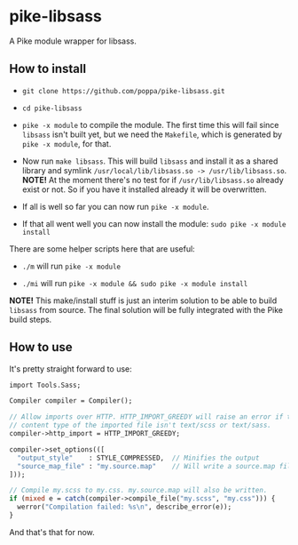 # pike-libsass
A Pike module wrapper for libsass.

## How to install

 * `git clone https://github.com/poppa/pike-libsass.git`

 * `cd pike-libsass`

 * `pike -x module` to compile the module. The first time this will fail since `libsass` isn't built yet, but we need the `Makefile`, which is generated by `pike -x module`, for that.

 * Now run `make libsass`. This will build `libsass` and install it as a shared library and symlink `/usr/local/lib/libsass.so -> /usr/lib/libsass.so`.
   **NOTE!** At the moment there's no test for if `/usr/lib/libsass.so` already exist or not. So if you have it installed already it will be overwritten.

 * If all is well so far you can now run `pike -x module`.

 * If that all went well you can now install the module: `sudo pike -x module install`

There are some helper scripts here that are useful:

 * `./m` will run `pike -x module`

 * `./mi` will run `pike -x module && sudo pike -x module install`

**NOTE!** This make/install stuff is just an interim solution to be able to build `libsass` from source. The final solution will be fully integrated with the Pike build steps.


## How to use

It's pretty straight forward to use:

```pike
import Tools.Sass;

Compiler compiler = Compiler();

// Allow imports over HTTP. HTTP_IMPORT_GREEDY will raise an error if the
// content type of the imported file isn't text/scss or text/sass.
compiler->http_import = HTTP_IMPORT_GREEDY;

compiler->set_options(([
  "output_style"    : STYLE_COMPRESSED,  // Minifies the output
  "source_map_file" : "my.source.map"    // Will write a source.map file
]));

// Compile my.scss to my.css. my.source.map will also be written.
if (mixed e = catch(compiler->compile_file("my.scss", "my.css"))) {
  werror("Compilation failed: %s\n", describe_error(e));
}
```

And that's that for now.
